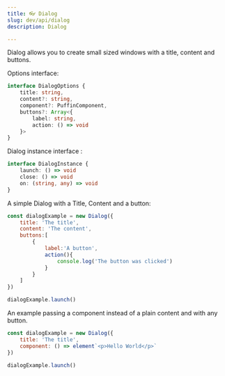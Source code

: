 ```yaml
---
title: 👓 Dialog
slug: dev/api/dialog
description: Dialog

---
```


Dialog allows you to create small sized windows with a title, content and buttons.

Options interface: 

```ts
interface DialogOptions {
	title: string,
	content?: string,
	component?: PuffinComponent,
	buttons?: Array<{ 
		label: string, 
		action: () => void 
	}>
}
```

Dialog instance interface :
```ts
interface DialogInstance {
	launch: () => void
	close: () => void
	on: (string, any) => void
}
```

A simple Dialog with a Title, Content and a button:
```js
const dialogExample = new Dialog({
	title: 'The title',
	content: 'The content',
	buttons:[
		{
			label:'A button',
			action(){
				console.log('The button was clicked')
			}
		}
	]
})

dialogExample.launch()
```

An example passing a component instead of a plain content and with any button.
```js
const dialogExample = new Dialog({
	title: 'The title',
	component: () => element`<p>Hello World</p>`
})

dialogExample.launch()
```